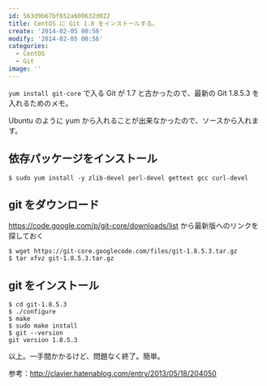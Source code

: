 ```yaml
---
id: 563d9b67bf652a600632d022
title: CentOS に Git 1.8 をインストールする。
create: '2014-02-05 00:56'
modify: '2014-02-05 00:56'
categories:
  - CentOS
  - Git
image: ''
---
```


`yum install git-core` で入る Git が 1.7 と古かったので、最新の Git 1.8.5.3 を入れるためのメモ。

Ubuntu のように yum から入れることが出来なかったので、ソースから入れます。

## 依存パッケージをインストール

```
$ sudo yum install -y zlib-devel perl-devel gettext gcc curl-devel
```

## git をダウンロード

https://code.google.com/p/git-core/downloads/list から最新版へのリンクを探しておく

```
$ wget https://git-core.googlecode.com/files/git-1.8.5.3.tar.gz
$ tar xfvz git-1.8.5.3.tar.gz
```

## git をインストール

```
$ cd git-1.8.5.3
$ ./configure
$ make
$ sudo make install
$ git --version
git version 1.8.5.3
```

以上。一手間かかるけど、問題なく終了。簡単。

参考：http://clavier.hatenablog.com/entry/2013/05/18/204050

<!-- more -->
